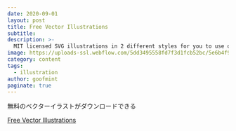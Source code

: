 ```yaml
---
date: 2020-09-01
layout: post
title: Free Vector Illustrations
subtitle: 
description: >-
  MIT licensed SVG illustrations in 2 different styles for you to use on your next project. Use the illustrations commercially without attribution.
image: https://uploads-ssl.webflow.com/5dd3495558fd7f3d1fcb52bc/5e6b4f923f454167354ff767_Free.jpg
category: content
tags:
  - illustration
author: goofmint
paginate: true
---
```

無料のベクターイラストがダウンロードできる

[Free Vector Illustrations](https://www.pixeltrue.com/free-illustrations)
